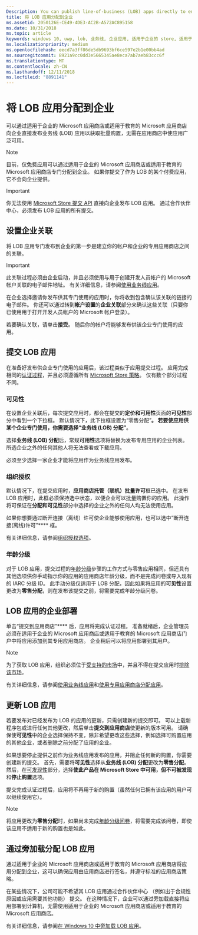 ```yaml
---
Description: You can publish line-of-business (LOB) apps directly to enterprises for volume acquisition via the Microsoft Store for Business or Microsoft Store for Education, without making the apps broadly available in the Store.
title: 将 LOB 应用分配到企业
ms.assetid: 2050126E-CE49-4DE3-AC2B-A572AC895158
ms.date: 10/31/2018
ms.topic: article
keywords: windows 10, uwp, lob, 业务线, 企业应用, 适用于企业的 store, 适用于教育的 store, 企业
ms.localizationpriority: medium
ms.openlocfilehash: eecd7a3ff86de5db9693bf6ce597e2b1e00bb4ad
ms.sourcegitcommit: 8921a9cc0dd3e5665345ae8eca7ab7aeb83ccc6f
ms.translationtype: MT
ms.contentlocale: zh-CN
ms.lasthandoff: 12/11/2018
ms.locfileid: "8891141"
---
```

# <a name="distribute-lob-apps-to-enterprises"></a>将 LOB 应用分配到企业


可以通过适用于企业的 Microsoft 应用商店或适用于教育的 Microsoft 应用商店向企业直接发布业务线 (LOB) 应用以获取批量购置，无需在应用商店中使应用广泛可用。

> [!NOTE]
> 目前，仅免费应用可以通过适用于企业的 Microsoft 应用商店或适用于教育的 Microsoft 应用商店专门分配到企业。 如果你提交了作为 LOB 的某个付费应用，它不会向企业提供。 

> [!IMPORTANT]
> 你无法使用 [Microsoft Store 提交 API](../monetize/create-and-manage-submissions-using-windows-store-services.md) 直接向企业发布 LOB 应用。 通过合作伙伴中心，必须发布 LOB 应用的所有提交。


## <a name="set-up-the-enterprise-association"></a>设置企业关联

将 LOB 应用专门发布到企业的第一步是建立你的帐户和企业的专用应用商店之间的关联。

> [!IMPORTANT]
> 此关联过程必须由企业启动，并且必须使用与用于创建开发人员帐户的 Microsoft 帐户关联的电子邮件地址。 有关详细信息，请参阅[使用业务线应用](http://go.microsoft.com/fwlink/p/?LinkId=698846)。

在企业选择邀请你发布供其专门使用的应用时，你将收到包含确认该关联的链接的电子邮件。 你还可以通过转到**帐户设置**的**企业关联**部分来确认这些关联（只要你已使用用于打开开发人员帐户的 Microsoft 帐户登录）。

若要确认关联，请单击**接受**。 随后你的帐户将能够发布供该企业专门使用的应用。


## <a name="submit-lob-apps"></a>提交 LOB 应用

在准备好发布供企业专门使用的应用后，该过程类似于应用提交过程。 应用完成相同的[认证过程](the-app-certification-process.md)，并且必须遵循所有 [Microsoft Store 策略](https://docs.microsoft.com/legal/windows/agreements/store-policies)。 仅有数个部分过程不同。


### <a name="visibility"></a>可见性

在设置企业关联后，每次提交应用时，都会在提交的**定价和可用性**页面的**可见性**部分中看到一个下拉框。 默认情况下，此下拉框设置为“零售分配”****。 若要使应用供某个企业专门使用，你需要选择“业务线 (LOB) 分配”****。

选择**业务线 (LOB) 分配**后，常规**可用性**选项将替换为发布专用应用的企业列表。 所选企业之外的任何其他人将无法查看或下载应用。

必须至少选择一家企业才能将应用作为业务线应用发布。

<span id="organizational" />

### <a name="organizational-licensing"></a>组织授权

默认情况下，在提交应用时，**应用商店托管（联机）批量许可**框已选中。 在发布 LOB 应用时，此框必须保持选中状态，以便企业可以批量购置你的应用。 此操作将可保证在**分配和可见性**部分中选择的企业之外的任何人均无法使用应用。

如果你想要通过断开连接（离线）许可使企业能够使用应用，也可以选中“断开连接(离线)许可”**** 框。

有关详细信息，请参阅[组织授权选项](organizational-licensing.md)。


### <a name="age-ratings"></a>年龄分级

对于 LOB 应用，提交过程的[年龄分级](age-ratings.md)步骤的工作方式与零售应用相同，但还具有其他选项供你手动指示你的应用的应用商店年龄分级，而不是完成问卷或导入现有的 IARC 分级 ID。 此手动分级仅适用于 LOB 分配，因此如果将应用的**可见性**设置更改为**零售分配**，则在发布该提交之前，将需要完成年龄分级问卷。


## <a name="enterprise-deployment-of-lob-apps"></a>LOB 应用的企业部署

单击“提交到应用商店”**** 后，应用将完成认证过程。 准备就绪后，企业管理员必须在适用于企业的 Microsoft 应用商店或适用于教育的 Microsoft 应用商店门户中将应用添加到其专用应用商店。 企业稍后可以将应用部署到其用户。

> [!NOTE]
> 为了获取 LOB 应用，组织必须位于[受支持的市场](https://technet.microsoft.com/itpro/windows/whats-new/windows-store-for-business-overview#supported-markets)中，并且不得在提交应用时[排除该市场](define-pricing-and-market-selection.md)。 

有关详细信息，请参阅[使用业务线应用](http://go.microsoft.com/fwlink/p/?LinkId=698846)和[使用专用应用商店分配应用](http://go.microsoft.com/fwlink/p/?LinkId=698847)。


## <a name="update-lob-apps"></a>更新 LOB 应用

若要发布对已经发布为 LOB 的应用的更新，只需创建新的提交即可。 可以上载新程序包或进行任何其他更改，然后单击**提交到应用商店**使更新的版本可用。 请确保使**可见性**中的企业选择保持不变，除非希望更改这些选择，例如选择可购置应用的其他企业，或者删除之前分配了应用的企业。

如果想要停止提供之前作为业务线应用发布的应用，并阻止任何新的购置，你需要创建新的提交。 首先，需要将**可见性**选择从**业务线 (LOB) 分配**更改为**零售分配**。 然后，在[可发现性](choose-visibility-options.md#discoverability)部分，选择**使此产品在 Microsoft Store 中可用，但不可被发现**和**停止购置**选项。

提交完成认证过程后，应用将不再用于新的购置（虽然任何已拥有该应用的用户可以继续使用它）。

> [!NOTE]
> 将应用更改为**零售分配**时，如果尚未完成[年龄分级问卷](age-ratings.md)，将需要完成该问卷，即使该应用不适用于新的购置也是如此。


## <a name="distribute-lob-apps-through-sideloading"></a>通过旁加载分配 LOB 应用

通过适用于企业的 Microsoft 应用商店或适用于教育的 Microsoft 应用商店将应用分配到企业，这可以确保应用由应用商店进行签名，并遵守标准的应用商店策略。

在某些情况下，公司可能不希望其 LOB 应用通过合作伙伴中心 （例如出于合规性原因或应用需要其他功能） 提交。 在这种情况下，企业可以通过旁加载直接将应用部署到计算机，无需使用适用于企业的 Microsoft 应用商店或适用于教育的 Microsoft 应用商店。

有关详细信息，请参阅[在 Windows 10 中旁加载 LOB 应用](http://go.microsoft.com/fwlink/p/?LinkId=623433)。

 

 




